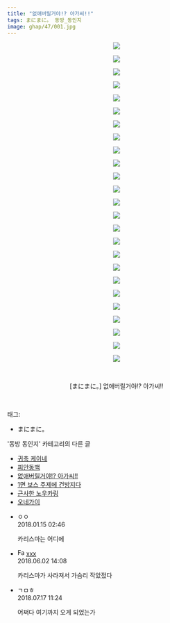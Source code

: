 ```yaml
---
title: "없애버릴거야!? 아가씨!!"
tags: まにまに。 동방_동인지
image: ghap/47/001.jpg
---
```

<div class="article">
<p style="text-align: center; clear: none; float: none;"><img src="{{ site.nasurl }}/ghap/47/001.jpg"/></p>
<p style="text-align: center; clear: none; float: none;"><img src="{{ site.nasurl }}/ghap/47/002.jpg"/></p>
<p style="text-align: center; clear: none; float: none;"><img src="{{ site.nasurl }}/ghap/47/003.jpg"/></p>
<p style="text-align: center; clear: none; float: none;"><img src="{{ site.nasurl }}/ghap/47/004.jpg"/></p>
<p style="text-align: center; clear: none; float: none;"><img src="{{ site.nasurl }}/ghap/47/005.jpg"/></p>
<p style="text-align: center; clear: none; float: none;"><img src="{{ site.nasurl }}/ghap/47/006.jpg"/></p>
<p style="text-align: center; clear: none; float: none;"><img src="{{ site.nasurl }}/ghap/47/007.jpg"/></p>
<p style="text-align: center; clear: none; float: none;"><img src="{{ site.nasurl }}/ghap/47/008.jpg"/></p>
<p style="text-align: center; clear: none; float: none;"><img src="{{ site.nasurl }}/ghap/47/009.jpg"/></p>
<p style="text-align: center; clear: none; float: none;"><img src="{{ site.nasurl }}/ghap/47/010.jpg"/></p>
<p style="text-align: center; clear: none; float: none;"><img src="{{ site.nasurl }}/ghap/47/011.jpg"/></p>
<p style="text-align: center; clear: none; float: none;"><img src="{{ site.nasurl }}/ghap/47/012.jpg"/></p>
<p style="text-align: center; clear: none; float: none;"><img src="{{ site.nasurl }}/ghap/47/013.jpg"/></p>
<p style="text-align: center; clear: none; float: none;"><img src="{{ site.nasurl }}/ghap/47/014.jpg"/></p>
<p style="text-align: center; clear: none; float: none;"><img src="{{ site.nasurl }}/ghap/47/015.jpg"/></p>
<p style="text-align: center; clear: none; float: none;"><img src="{{ site.nasurl }}/ghap/47/016.jpg"/></p>
<p style="text-align: center; clear: none; float: none;"><img src="{{ site.nasurl }}/ghap/47/017.jpg"/></p>
<p style="text-align: center; clear: none; float: none;"><img src="{{ site.nasurl }}/ghap/47/018.jpg"/></p>
<p style="text-align: center; clear: none; float: none;"><img src="{{ site.nasurl }}/ghap/47/019.jpg"/></p>
<p style="text-align: center; clear: none; float: none;"><img src="{{ site.nasurl }}/ghap/47/020.jpg"/></p>
<p style="text-align: center; clear: none; float: none;"><img src="{{ site.nasurl }}/ghap/47/021.jpg"/></p>
<p style="text-align: center; clear: none; float: none;"><img src="{{ site.nasurl }}/ghap/47/022.jpg"/></p>
<p style="text-align: center; clear: none; float: none;"><img src="{{ site.nasurl }}/ghap/47/023.jpg"/></p>
<p style="text-align: center; clear: none; float: none;"><img src="{{ site.nasurl }}/ghap/47/024.jpg"/></p>
<p style="text-align: center; clear: none; float: none;"><img src="{{ site.nasurl }}/ghap/47/025.jpg"/></p>
<p style="text-align: center; clear: none; float: none;"><br/></p>
<p style="text-align: center; clear: none; float: none;">[まにまに。] 없애버릴거야!? 아가씨!!</p>
<p><br/></p>
</div><div class="tagTrail">
<p>태그: </p>
<ul>
<li>まにまに。</li>
</ul>
</div><div class="another">
<p>'동방 동인지' 카테고리의 다른 글</p>
<ul>
<li><a href="/2016-06-16-ghap_49">귀축 케이네</a></li>
<li><a href="/2016-06-16-ghap_48">피안동백</a></li>
<li><a href="/2016-06-16-ghap_47">없애버릴거야!? 아가씨!!</a></li>
<li><a href="/2016-06-16-ghap_46">1면 보스 주제에 건방지다</a></li>
<li><a href="/2016-06-16-ghap_45">근사한 노우카링</a></li>
<li><a href="/2016-06-16-ghap_43">오네가이</a></li>
</ul>
</div><div class="cb_module cb_fluid">
<div class="cb_wrt cb_profile">
<div class="comment">
<ul>
<li class="cb_thumb_off" id="comment15174432">
<div class="cb_comment_area">
<div class="cb_info_area">
<div class="cb_section">
<span class="cb_nick_name">ㅇㅇ</span>
</div>
<div class="cb_section">
<span class="cb_date">2018.01.15 02:46 </span>
</div>
</div>
<div class="cb_dsc_comment">
<p class="cb_dsc">
											카리스마는 어디에
										</p>
</div>
</div></li>
<li class="cb_thumb_off" id="comment15265535">
<div class="cb_comment_area">
<div class="cb_info_area">
<div class="cb_section">
<span class="cb_nick_name"><img alt="Favicon of http://qksxodid12@naver.com" height="16" onerror="this.onerror=null;this.parentNode.removeChild(this)" src="http://naver.com/favicon.ico" width="16"/> <a href="http://qksxodid12@naver.com" onclick="return openLinkInNewWindow(this)">xxx</a></span>
</div>
<div class="cb_section">
<span class="cb_date">2018.06.02 14:08 </span>
</div>
</div>
<div class="cb_dsc_comment">
<p class="cb_dsc">
											카리스마가 사라져서 가슴리 작았젔다
										</p>
</div>
</div></li>
<li class="cb_thumb_off" id="comment15288509">
<div class="cb_comment_area">
<div class="cb_info_area">
<div class="cb_section">
<span class="cb_nick_name">ㄱㅁㅎ</span>
</div>
<div class="cb_section">
<span class="cb_date">2018.07.17 11:24 </span>
</div>
</div>
<div class="cb_dsc_comment">
<p class="cb_dsc">
											어쩌다 여기까지 오게 되었는가
										</p>
</div>
</div></li>
</ul>
</div>
</div><!-- commentList close -->
</div>